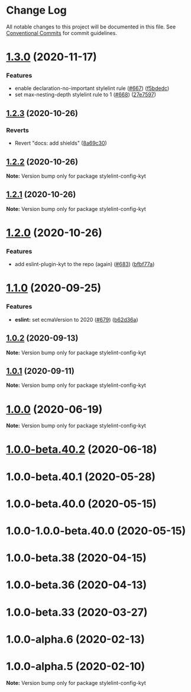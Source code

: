 # Change Log

All notable changes to this project will be documented in this file.
See [Conventional Commits](https://conventionalcommits.org) for commit guidelines.

# [1.3.0](https://github.com/nytimes/kyt/compare/stylelint-config-kyt@1.2.3...stylelint-config-kyt@1.3.0) (2020-11-17)


### Features

* enable declaration-no-important stylelint rule ([#667](https://github.com/nytimes/kyt/issues/667)) ([f5bdedc](https://github.com/nytimes/kyt/commit/f5bdedc58270008cac77a1bd23c8df743bb57219))
* set max-nesting-depth stylelint rule to 1 ([#668](https://github.com/nytimes/kyt/issues/668)) ([27e7597](https://github.com/nytimes/kyt/commit/27e7597ea4f63dd7fcf4588150ca539f4b89d35a))





## [1.2.3](https://github.com/nytimes/kyt/compare/stylelint-config-kyt@1.2.2...stylelint-config-kyt@1.2.3) (2020-10-26)


### Reverts

* Revert "docs: add shields" ([8a69c30](https://github.com/nytimes/kyt/commit/8a69c3095e65784d6412147a581e79e71f43673b))





## [1.2.2](https://github.com/nytimes/kyt/compare/stylelint-config-kyt@1.2.1...stylelint-config-kyt@1.2.2) (2020-10-26)

**Note:** Version bump only for package stylelint-config-kyt





## [1.2.1](https://github.com/nytimes/kyt/compare/stylelint-config-kyt@1.2.0...stylelint-config-kyt@1.2.1) (2020-10-26)

**Note:** Version bump only for package stylelint-config-kyt





# [1.2.0](https://github.com/nytimes/kyt/compare/stylelint-config-kyt@1.1.0...stylelint-config-kyt@1.2.0) (2020-10-26)


### Features

* add eslint-plugin-kyt to the repo (again) ([#683](https://github.com/nytimes/kyt/issues/683)) ([bfbf77a](https://github.com/nytimes/kyt/commit/bfbf77a3f0f2f3cb624d9cfb10b42a7b2bc2f76d))





# [1.1.0](https://github.com/nytimes/kyt/compare/stylelint-config-kyt@1.0.2...stylelint-config-kyt@1.1.0) (2020-09-25)


### Features

* **eslint:** set ecmaVersion to 2020 ([#679](https://github.com/nytimes/kyt/issues/679)) ([b62d36a](https://github.com/nytimes/kyt/commit/b62d36a473fb69f5cdf31f04c97a5d43d8a55a99))





## [1.0.2](https://github.com/nytimes/kyt/compare/stylelint-config-kyt@1.0.1...stylelint-config-kyt@1.0.2) (2020-09-13)

**Note:** Version bump only for package stylelint-config-kyt





## [1.0.1](https://github.com/nytimes/kyt/compare/stylelint-config-kyt@1.0.0...stylelint-config-kyt@1.0.1) (2020-09-11)

**Note:** Version bump only for package stylelint-config-kyt





# [1.0.0](https://github.com/nytimes/kyt/compare/stylelint-config-kyt@1.0.0-beta.40.2...stylelint-config-kyt@1.0.0) (2020-06-19)

**Note:** Version bump only for package stylelint-config-kyt





# [1.0.0-beta.40.2](http://github.com/nytimes/kyt/packages/stylelint-config-kyt/compare/stylelint-config-kyt@1.0.0-alpha.2...stylelint-config-kyt@1.0.0-beta.40.2) (2020-06-18)



# 1.0.0-beta.40.1 (2020-05-28)



# 1.0.0-beta.40.0 (2020-05-15)



# 1.0.0-1.0.0-beta.40.0 (2020-05-15)



# 1.0.0-beta.38 (2020-04-15)



# 1.0.0-beta.36 (2020-04-13)



# 1.0.0-beta.33 (2020-03-27)



# 1.0.0-alpha.6 (2020-02-13)



# 1.0.0-alpha.5 (2020-02-10)

**Note:** Version bump only for package stylelint-config-kyt
